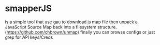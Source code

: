 # smapperJS
is a simple tool that use gau to download js map file then unpack a JavaScript Source Map back into a filesystem structure. (https://github.com/chbrown/unmap)
finally you can browse configs or just grep for API keys/Creds

